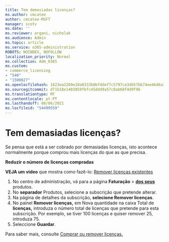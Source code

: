 ```yaml
---
title: Tem demasiadas licenças?
ms.author: cmcatee
author: cmcatee-MSFT
manager: scotv
ms.date: ''
ms.reviewer: argani, nicholak
ms.audience: Admin
ms.topic: article
ms.service: o365-administration
ROBOTS: NOINDEX, NOFOLLOW
localization_priority: Normal
ms.collection: Adm_O365
ms.custom:
- commerce_licensing
- "540"
- "1500027"
ms.openlocfilehash: 1623ea2269e18a0333b0bfddef7c5797ce3db57bb74ee4646a3aa94b8e821fa1
ms.sourcegitcommit: d71b18e1403859fbfc45ddd9a57c8ab68f4d9f96
ms.translationtype: MT
ms.contentlocale: pt-PT
ms.lasthandoff: 08/06/2021
ms.locfileid: "54499559"
---
```

# <a name="too-many-licenses"></a>Tem demasiadas licenças?

Se pensa que está a ser cobrado por demasiadas licenças, isto acontece normalmente porque comprou mais licenças do que as que precisa.
  
**Reduzir o número de licenças compradas**

**VEJA um vídeo** que mostra como fazê-lo: [Remover licenças existentes](https://go.microsoft.com/fwlink/p/?linkid=2154938)
  
1. No centro de administração, vá para a página **Faturação** \> **[dos seus](https://go.microsoft.com/fwlink/p/?linkid=842054)** produtos.
2. No **separador** Produtos, selecione a subscrição que pretende alterar.
3. Na página de detalhes da subscrição, **selecione Remover licenças**.
4. No painel **Remover licenças,** em Nova quantidade na caixa Total de  **licenças,** introduza o número total de licenças que pretende para esta subscrição. Por exemplo, se tiver 100 licenças e quiser remover 25, introduza 75.
5. Seleccione **Guardar**.

Para saber mais, consulte [Comprar ou remover licenças.](/microsoft-365/commerce/licenses/buy-licenses)